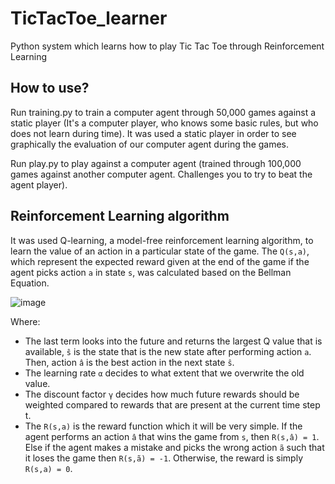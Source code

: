 # TicTacToe_learner

Python system which learns how to play Tic Tac Toe through Reinforcement Learning



## How to use?

Run training.py to train a computer agent through 50,000 games against a static player (It's a computer player, who knows some basic rules, but who does not learn during time). It was used a static player in order to see graphically the evaluation of our computer agent during the games. 

Run play.py to play against a computer agent (trained through 100,000 games against another computer agent. Challenges you to try to beat the agent player).



## Reinforcement Learning algorithm

It was used Q-learning, a model-free reinforcement learning algorithm, to learn the value of an action in a particular state of the game. The `Q(s,a)`, which represent the expected reward given at the end of the game if the agent picks action `a` in state `s`, was calculated based on the Bellman Equation. 



![image](https://user-images.githubusercontent.com/98130096/158215465-1118929e-139f-441d-8640-b29a7b3278c1.png)

Where:
  - The last term looks into the future and returns the largest Q value that is available, `ŝ` is the state that is the new state after performing action `a`. Then, action `â` is the best action in the next state `ŝ`.
  - The learning rate `α` decides to what extent that we overwrite the old value.
  - The discount factor `γ` decides how much future rewards should be weighted compared to rewards that are present at the current time step t.
  - The `R(s,a)` is the reward function which it will be very simple. If the agent performs an action `â` that wins the game from `s`, then `R(s,â) = 1`. Else if the agent makes a mistake and picks the wrong action `ã` such that it loses the game then `R(s,ã) = -1`. Otherwise, the reward is simply `R(s,a) = 0`.
 



